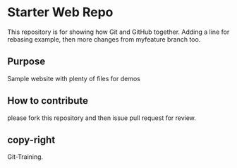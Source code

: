 # Starter Web Repo

This repository is for showing how Git and GitHub together.
Adding a line for rebasing example, then more changes from myfeature branch too.

## Purpose

Sample website with plenty of files for demos

## How to contribute

please fork this repository and then issue pull request for review.

## copy-right

Git-Training.
